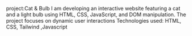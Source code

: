 project:Cat & Bulb
I am developing an interactive website featuring a cat and a light bulb using HTML, CSS, JavaScript, and DOM manipulation. The project focuses on dynamic user interactions
         Technologies used: HTML, CSS, Tailwind ,Javascript
